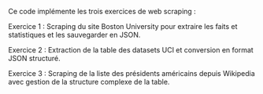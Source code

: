 Ce code implémente les trois exercices de web scraping :

Exercice 1 : Scraping du site Boston University pour extraire les faits et statistiques et les sauvegarder en JSON.

Exercice 2 : Extraction de la table des datasets UCI et conversion en format JSON structuré.

Exercice 3 : Scraping de la liste des présidents américains depuis Wikipedia avec gestion de la structure complexe de la table.

